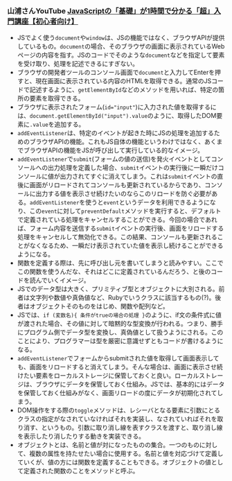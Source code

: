 ### 山浦さんYouTube [JavaScriptの「基礎」が1時間で分かる「超」入門講座【初心者向け】](https://youtu.be/E08jeQBa1D0?si=-Cn_7qdUKvyTW1Ek)
- JSでよく使う`document`や`window`は、JSの機能ではなく、ブラウザAPIが提供しているもの。`document`の場合、そのブラウザの画面に表示されているWebページの内容を指す。JSのコードでそのような`document`などを指定して要素を受け取り、処理を記述できるにすぎない。  
- ブラウザの開発者ツールのコンソール画面で`document`と入力してEnterを押すと、現在画面に表示されている内容のHTMLを取得できる。通常のJSコードで記述するように、`getElementById`などのメソッドを用いれば、特定の箇所の要素を取得できる。  
- ブラウザに表示されたフォーム(`id="input"`)に入力された値を取得するには、`document.getElementById("input").value`のように、取得したDOM要素に`.value`を追加する。  
- `addEventListener`は、特定のイベントが起きた時にJSの処理を追加するためのブラウザAPIの機能。これもJS自体の機能というわけではなく、あくまでブラウザAPIの機能をJSが呼び出して実行している的なイメージ。  
- `addEventListener`で`submit`(フォームの値の送信)を発火イベントとしてコンソールへの出力処理を定義した場合、`submit`イベントの実行後に一瞬だけコンソールに値が出力されてすぐに消えてしまう。これは`submit`イベントの直後に画面がリロードされてコンソールも更新されているからであり、コンソールに出力する値を表示させ続けたいのならこのリロードを防ぐ必要がある。`addEventListener`を使うと`event`というデータを利用できるようになり、この`event`に対して`preventDefault`メソッドを実行すると、デフォルトで定義されている処理をキャンセルすることができる。今回の場合であれば、フォーム内容を送信する`submit`イベントの実行後、画面をリロードする処理をキャンセルして無効化できる。この結果、コンソールも更新されることがなくなるため、一瞬だけ表示されていた値を表示し続けることができるようになる。  
- 関数を定義する際は、先に呼び出し元を書いてしまうと読みやすい。ここでこの関数を使うんだな、それはどこに定義されているんだろう、と後のコードを読んでいくイメージ。  
- JSでのデータ型は大きく、プリミティブ型とオブジェクトに大別される。前者は文字列や数値や真偽値など、Rubyでいうクラスに該当するもの(?)。後者はオブジェクトそのものをはじめ、関数や配列など。  
- JSでは、`if (変数名){ 条件がtrueの場合の処理 }`のように、if文の条件式に値が渡された場合、その値に対して暗黙的な型変換が行われる。つまり、勝手にプログラム側でデータ型を変換し、真偽値として扱うようにされる。このことにより、プログラマーは型を厳密に意識せずともコードが書けるようになる。  
- `addEventListener`でフォームからsubmitされた値を取得して画面表示しても、画面をリロードすると消えてしまう。そんな場合は、画面に表示させ続けたい要素をローカルストレージに保管しておくと良い。ローカルストレージは、ブラウザにデータを保管しておく仕組み。JSでは、基本的にはデータを保管しておく仕組みがなく、画面リロードの度にデータが初期化されてしまう。   
- DOM操作をする際の`toggle`メソッドは、レシーバとなる要素に引数にとるクラスの指定がなされていなければそれを実装し、なされていればそれを取り消す、というもの。引数に取り消し線を表すクラスを渡すと、取り消し線を表示したり消したりする動きを実装できる。  
- オブジェクトとは、名前と値が対になったものの集合。一つのものに対して、複数の属性を持たせたい場合に使用する。名前と値を対応づけて定義していくが、値の方には関数を定義することもできる。オブジェクトの値として定義された関数のことをメソッドと呼ぶ。  
